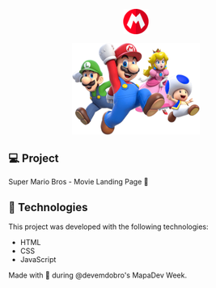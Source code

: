 <p align="center">
  <a href="https://pedrodapp.github.io/super-mario-movie/" target="_blank">
  <img alt="Logo" src="/src/images/logo-chapeu-mario.png" width="10%">
  </a>
</p>

<p align="center">
  <a href="https://pedrodapp.github.io/super-mario-movie/" target="_blank">
  <img alt="Preview" src="/src/images/super-mario-chars.png" width="50%">
  </a>
</p>

## 💻 Project

Super Mario Bros - Movie Landing Page 🍿

## 🚀 Technologies

This project was developed with the following technologies:

- HTML
- CSS
- JavaScript

Made with 🍄 during @devemdobro's MapaDev Week.
